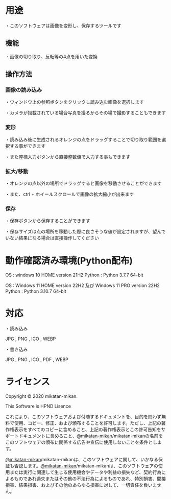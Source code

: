 # 用途

・このソフトウェアは画像を変形し、保存するツールです

## 機能

・画像の切り取り、反転等の4点を用いた変換

## 操作方法

### 画像の読み込み

・ウィンドウ上の参照ボタンをクリックし読み込む画像を選択します

・カメラが搭載されている場合写真を撮るからその場で撮影することもできます

### 変形

・読み込み後に生成されるオレンジの点をドラッグすることで切り取り範囲を選択する事ができます

・また座標入力ボタンから直接整数値で入力する事もできます

### 拡大/移動

・オレンジの点以外の場所でドラッグすると画像を移動させることができます

・また、ctrl + ホイールスクロールで画像の拡大縮小が出来ます

### 保存

・保存ボタンから保存することができます

・保存サイズは点の場所を移動した際に良さそうな値が設定されますが、望んでいない結果になる場合は直接操作してください


# 動作確認済み環境(Python配布)

OS : windows 10 HOME version 21H2
Python : Python 3.7.7 64-bit

OS : Windows 11 HOME version 22H2 及び Windows 11 PRO version 22H2
Python : Python 3.10.7 64-bit

# 対応

・読み込み

JPG , PNG , ICO , WEBP

・書き込み

JPG , PNG , ICO , PDF , WEBP

# ライセンス

Copyright © 2020 mikatan-mikan.

This Software is HPND Lisence

これにより、このソフトウェアおよび付随するドキュメントを、目的を問わず無料で使用、コピー、修正、および頒布することを許可します。ただし、上記の著作権表示をすべてのコピーに含めること、上記の著作権表示とこの許可告知をサポートドキュメントに含めること、[@mikatan-mikan](https://twitter.com/mikatan-mikan/)/mikatan-mikanの名前をこのソフトウェアの頒布に関係する広告や宣伝に使用しないことを条件とします。

[@mikatan-mikan](https://twitter.com/mikatan-mikan/)/mikatan-mikanは、このソフトウェアに関して、いかなる保証も否認します。[@mikatan-mikan](https://twitter.com/mikatan-mikan/)/mikatan-mikanは、このソフトウェアの使用または実行に関連して生じる使用機会やデータや利益の損失など、契約行為によるものであれ過失またはその他の不法行為によるものであれ、特別損害、間接損害、結果損害、およびその他のあらゆる損害に対して、一切責任を負いません。